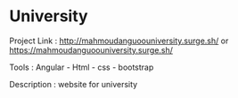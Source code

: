 # University

Project Link : http://mahmoudanguoouniversity.surge.sh/ or https://mahmoudanguoouniversity.surge.sh/

Tools : Angular - Html - css - bootstrap

Description : website for university 
